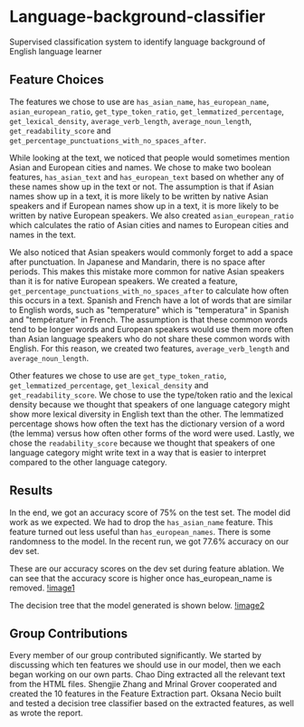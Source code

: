 # Language-background-classifier
Supervised classification system to identify language background of English language learner
## Feature Choices
The features we chose to use are `has_asian_name`, `has_european_name`, `asian_european_ratio`, `get_type_token_ratio`, `get_lemmatized_percentage`, `get_lexical_density`, `average_verb_length`, `average_noun_length`, `get_readability_score` and `get_percentage_punctuations_with_no_spaces_after`.

While looking at the text, we noticed that people would sometimes mention Asian and European cities and names. We chose to make two boolean features, `has_asian_text` and `has_european_text` based on whether any of these names show up in the text or not. The assumption is that if Asian names show up in a text, it is more likely to be written by native Asian speakers and if European names show up in a text, it is more likely to be written by native European speakers. We also created `asian_european_ratio` which calculates the ratio of Asian cities and names to European cities and names in the text.

We also noticed that Asian speakers would commonly forget to add a space after punctuation. In Japanese and Mandarin, there is no space after periods. This makes this mistake more common for native Asian speakers than it is for native European speakers. We created a feature, `get_percentage_punctuations_with_no_spaces_after` to calculate how often this occurs in a text.
Spanish and French have a lot of words that are similar to English words, such as "temperature" which is "temperatura" in Spanish and "température" in French. The assumption is that these common words tend to be longer words and European speakers would use them more often than Asian language speakers who do not share these common words with English. For this reason, we created two features, `average_verb_length` and `average_noun_length`.

Other features we chose to use are `get_type_token_ratio`, `get_lemmatized_percentage`, `get_lexical_density` and `get_readability_score`. We chose to use the type/token ratio and the lexical density because we thought that speakers of one language category might show more lexical diversity in English text than the other. The lemmatized percentage shows how often the text has the dictionary version of a word (the lemma) versus how often other forms of the word were used. Lastly, we chose the `readability_score` because we thought that speakers of one language category might write text in a way that is easier to interpret compared to the other language category.

## Results
In the end, we got an accuracy score of 75% on the test set. The model did work as we expected. We had to drop the `has_asian_name` feature. This feature turned out less useful than `has_european_names`. There is some randomness to the model. In the recent run, we got 77.6% accuracy on our dev set. 

These are our accuracy scores on the dev set during feature ablation. We can see that the accuracy score is higher once has_european_name is removed.
[!image1]("result/result1.JPG")

The decision tree that the model generated is shown below.
[!image2]("result/result2.JPG")

## Group Contributions
Every member of our group contributed significantly. We started by discussing which ten features we should use in our model, then we each began working on our own parts. Chao Ding extracted all the relevant text from the HTML files. Shengjie Zhang and Mrinal Grover cooperated and created the 10 features in the Feature Extraction part. Oksana Necio built and tested a decision tree classifier based on the extracted features, as well as wrote the report.
